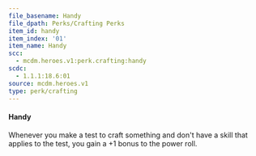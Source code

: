 ```yaml
---
file_basename: Handy
file_dpath: Perks/Crafting Perks
item_id: handy
item_index: '01'
item_name: Handy
scc:
  - mcdm.heroes.v1:perk.crafting:handy
scdc:
  - 1.1.1:18.6:01
source: mcdm.heroes.v1
type: perk/crafting
---
```


#### Handy

Whenever you make a test to craft something and don't have a skill that applies to the test, you gain a +1 bonus to the power roll.
